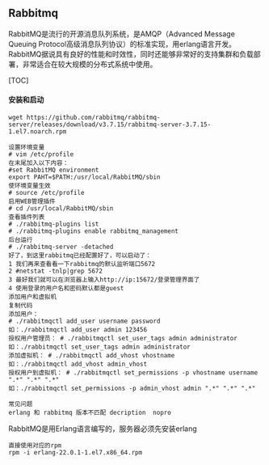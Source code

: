 ## Rabbitmq

RabbitMQ是流行的开源消息队列系统，是AMQP（Advanced Message Queuing Protocol高级消息队列协议）的标准实现，用erlang语言开发。RabbitMQ据说具有良好的性能和时效性，同时还能够非常好的支持集群和负载部署，非常适合在较大规模的分布式系统中使用。

\[TOC\]

#### 安装和启动

```
wget https://github.com/rabbitmq/rabbitmq-server/releases/download/v3.7.15/rabbitmq-server-3.7.15-1.el7.noarch.rpm

设置环境变量
# vim /etc/profile
在末尾加入以下内容：
#set RabbitMQ environment
export PAHT=$PATH:/usr/local/RabbitMQ/sbin
使环境变量生效
# source /etc/profile
启用WEB管理插件
# cd /usr/local/RabbitMQ/sbin
查看插件列表
# ./rabbitmq-plugins list
# ./rabbitmq-plugins enable rabbitmq_management
后台运行
# ./rabbitmq-server -detached
好了，到这里rabbitmq已经配置好了，可以启动了：
1 我们再来查看看一下rabbitmq的默认监听端口5672
2 #netstat -tnlp|grep 5672
3 最好我们就可以在浏览器上输入http://ip:15672/登录管理界面了
4 使用登录的用户名和密码默认都是guest
添加用户和虚拟机
复制代码
添加用户：
# ./rabbitmqctl add_user username password
如：./rabbitmqctl add_user admin 123456
授权用户管理员： # ./rabbitmqctl set_user_tags admin administrator
如：./rabbitmqctl set_user_tags admin administrator
添加虚拟机： # ./rabbitmqctl add_vhost vhostname
如：./rabbitmqctl add_vhost admin_vhost
授权用户到虚拟机： # ./rabbitmqctl set_permissions -p vhostname username ".*" ".*" ".*"
如：./rabbitmqctl set_permissions -p admin_vhost admin ".*" ".*" ".*"

常见问题
erlang 和 rabbitmq 版本不匹配 decription  nopro
```

RabbitMQ是用Erlang语言编写的，服务器必须先安装erlang

```
直接使用对应的rpm 
rpm -i erlang-22.0.1-1.el7.x86_64.rpm
```



